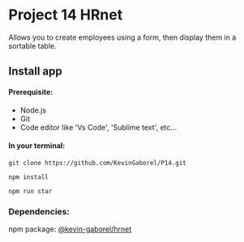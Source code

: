# Project 14 HRnet 

Allows you to create employees using a form, then display them in a sortable table.

## Install app

#### Prerequisite:
- Node.js
- Git
- Code editor like 'Vs Code', 'Sublime text', etc...

#### In your terminal:

`git clone https://github.com/KevinGaborel/P14.git`

`npm install`

`npm run star`

### Dependencies:

npm package: [@kevin-gaborel/hrnet](https://www.npmjs.com/package/@kevin-gaborel/hrnet?activeTab=readme)